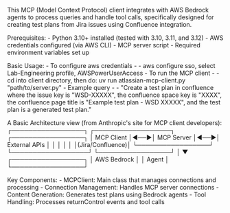 This MCP (Model Context Protocol) client integrates with AWS Bedrock agents to process queries and handle tool calls, specifically designed for creating test plans from Jira issues using Confluence integration.

Prerequisites:
    - Python 3.10+ installed (tested with 3.10, 3.11, and 3.12)
    - AWS credentials configured (via AWS CLI)
    - MCP server script
    - Required environment variables set up

Basic Usage:
    - To configure aws credentials -
        - aws configure sso, select Lab-Engineering profile, AWSPowerUserAccess
    - To run the MCP client - 
        - cd into client directory, then do: uv run atlassian-mcp-client.py "path/to/server.py"
    - Example query -
        - "Create a test plan in confluence where the issue key is "WSD-XXXXX", the confluence space key is "XXXX", the confluence page title is  "Example test plan - WSD XXXXX", and the test plan is a generated test plan."

A Basic Architecture view (from Anthropic's site for MCP client developers):
┌─────────────────┐    ┌──────────────────┐    ┌─────────────────┐
│   MCP Client    │◄──►│   MCP Server     │◄──►│  External APIs  │
│                 │    │                  │    │(Jira/Confluence)│
└─────────────────┘    └──────────────────┘    └─────────────────┘
         │
         ▼
┌─────────────────┐
│ AWS Bedrock     │
│ Agent           │
└─────────────────┘

Key Components:
    - MCPClient: Main class that manages connections and processing
    - Connection Management: Handles MCP server connections
    - Content Generation: Generates test plans using Bedrock agents
    - Tool Handling: Processes returnControl events and tool calls